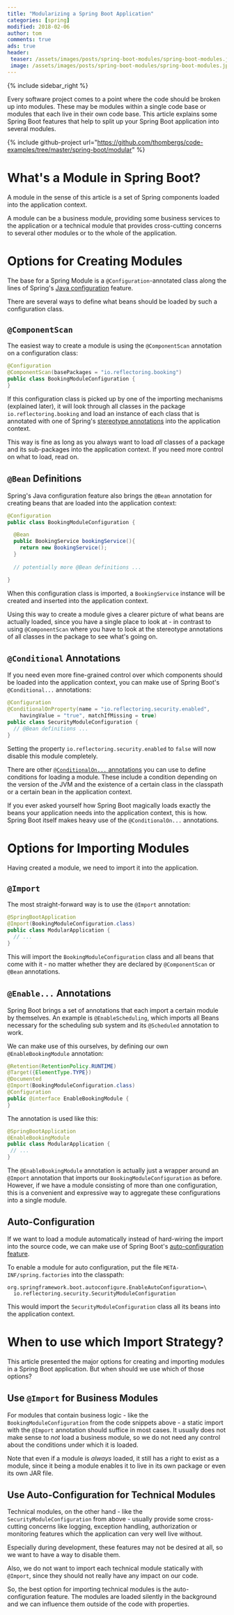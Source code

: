```yaml
---
title: "Modularizing a Spring Boot Application"
categories: [spring]
modified: 2018-02-06
author: tom
comments: true
ads: true
header:
 teaser: /assets/images/posts/spring-boot-modules/spring-boot-modules.jpg
 image: /assets/images/posts/spring-boot-modules/spring-boot-modules.jpg
---
```


{% include sidebar_right %}

Every software project comes to a point where the code should be broken up into modules.
These may be modules within a single code base or modules that each live in their own
code base. This article explains some Spring Boot features that help to split up
your Spring Boot application into several modules. 

{% include github-project url="https://github.com/thombergs/code-examples/tree/master/spring-boot/modular" %}

# What's a Module in Spring Boot?

A module in the sense of this article is a set of Spring components loaded into the 
application context. 

A module can be a business module, providing some business services to the application
or a technical module that provides cross-cutting concerns to several other
modules or to the whole of the application. 

# Options for Creating Modules

The base for a Spring Module is a `@Configuration`-annotated class along the lines of Spring's 
[Java configuration](https://docs.spring.io/spring/docs/current/spring-framework-reference/core.html#beans-java)
feature.

There are several ways to define what beans should be loaded by such a 
configuration class.

## `@ComponentScan`

The easiest way to create a module is using the `@ComponentScan` annotation on
a configuration class:

```java
@Configuration
@ComponentScan(basePackages = "io.reflectoring.booking")
public class BookingModuleConfiguration {
}
```

If this configuration class is picked up by one of the importing mechanisms (explained later),
it will look through all classes in the package `io.reflectoring.booking` and load 
an instance of each class that is annotated with one of 
Spring's [stereotype annotations](https://github.com/spring-projects/spring-framework/tree/master/spring-context/src/main/java/org/springframework/stereotype)
into the application context. 

This way is fine as long as you always want to load *all* classes of a package and its sub-packages
into the application context. If you need more control on what to load, read on.

## `@Bean` Definitions

Spring's Java configuration feature also brings the `@Bean` annotation for creating beans
that are loaded into the application context:

```java
@Configuration
public class BookingModuleConfiguration {

  @Bean
  public BookingService bookingService(){
    return new BookingService();
  }
  
  // potentially more @Bean definitions ...

}
```

When this configuration class is imported, a
`BookingService` instance will be created and inserted into the application context.

Using this way to create a module gives a clearer picture of what beans
are actually loaded, since you have a single place to look at - in contrast
to using `@ComponentScan` where you have to look at the stereotype annotations
of all classes in the package to see what's going on. 

## `@Conditional` Annotations 

If you need even more fine-grained control over which components should be loaded into the
application context, you can make use of Spring Boot's `@Conditional...` annotations:

```java
@Configuration
@ConditionalOnProperty(name = "io.reflectoring.security.enabled", 
    havingValue = "true", matchIfMissing = true)
public class SecurityModuleConfiguration {
  // @Bean definitions ...
}
```

Setting the property `io.reflectoring.security.enabled` to `false` will now
disable this module completely.

There are other [`@ConditionalOn...` annotations](/spring-boot-conditionals)
you can use to define conditions for loading a module. These include a 
condition depending on the version of the JVM and
the existence of a certain class in the classpath or a certain bean in the
application context.

If you ever asked yourself how Spring Boot magically loads exactly the beans 
your application needs into the application context, this is how. Spring Boot itself makes
heavy use of the `@ConditionalOn...` annotations.

# Options for Importing Modules

Having created a module, we need to import it into the application. 

## `@Import`

The most straight-forward way is to use the `@Import` annotation:

```java
@SpringBootApplication
@Import(BookingModuleConfiguration.class)
public class ModularApplication {
  // ...
}
```

This will import the `BookingModuleConfiguration` class and all beans that come 
with it - no matter whether they are declared by `@ComponentScan` or `@Bean` annotations.  

## `@Enable...` Annotations

Spring Boot brings a set of annotations that each import a certain module by themselves. An example 
is `@EnableScheduling`, which imports all Beans necessary for the scheduling sub system 
and its `@Scheduled` annotation to work.

We can make use of this ourselves, by defining our own `@EnableBookingModule` annotation:

```java
@Retention(RetentionPolicy.RUNTIME)
@Target({ElementType.TYPE})
@Documented
@Import(BookingModuleConfiguration.class)
@Configuration
public @interface EnableBookingModule {
}
```

The annotation is used like this:

```java 
@SpringBootApplication
@EnableBookingModule
public class ModularApplication {
 // ...
}
``` 

The `@EnableBookingModule` annotation is actually just a wrapper around an `@Import` annotation 
that imports our `BookingModuleConfiguration` as before. However, if we have a module consisting 
of more than one configuration, this is a convenient and expressive way to aggregate these
configurations into a single module.

## Auto-Configuration

If we want to load a module automatically instead of hard-wiring the import into the 
source code, we can make use of Spring Boot's [auto-configuration feature](https://docs.spring.io/spring-boot/docs/current/reference/html/boot-features-developing-auto-configuration.html).

To enable a module for auto configuration, put the file `META-INF/spring.factories` into
the classpath:

```properties
org.springframework.boot.autoconfigure.EnableAutoConfiguration=\
  io.reflectoring.security.SecurityModuleConfiguration
```

This would import the `SecurityModuleConfiguration` class all its beans into the application context.

# When to use which Import Strategy?

This article presented the major options for creating and importing modules
in a Spring Boot application. But when should we use which of those options?

## Use `@Import` for Business Modules

For modules that contain business logic - like the `BookingModuleConfiguration` from the 
code snippets above - a static import with the `@Import` annotation should suffice in
most cases. It usually does not make sense to *not* load a business module, 
so we do not need any control about the conditions under which it is loaded.

Note that even if a module is *always* loaded, it still has a right to exist as a module,
since it being a module enables it to live in its own package or even 
its own JAR file.

## Use Auto-Configuration for Technical Modules

Technical modules, on the other hand - like the `SecurityModuleConfiguration` from above - 
usually provide some cross-cutting concerns like logging, exception handling, authorization 
or monitoring features which the application can very well live without. 

Especially during development, these features may not be desired at all, so we want to have
a way to disable them. 

Also, we do not want to import each technical module statically with `@Import`, since
they should not really have any impact on our code.

So, the best option for importing technical modules is the auto-configuration feature. The
modules are loaded silently in the background and we can influence them outside of the code
with properties.
